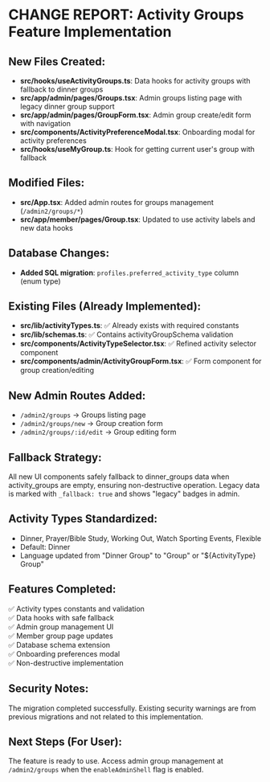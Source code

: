 # CHANGE REPORT: Activity Groups Feature Implementation

## New Files Created:
- **src/hooks/useActivityGroups.ts**: Data hooks for activity groups with fallback to dinner groups
- **src/app/admin/pages/Groups.tsx**: Admin groups listing page with legacy dinner group support
- **src/app/admin/pages/GroupForm.tsx**: Admin group create/edit form with navigation
- **src/components/ActivityPreferenceModal.tsx**: Onboarding modal for activity preferences
- **src/hooks/useMyGroup.ts**: Hook for getting current user's group with fallback

## Modified Files:
- **src/App.tsx**: Added admin routes for groups management (`/admin2/groups/*`)
- **src/app/member/pages/Group.tsx**: Updated to use activity labels and new data hooks

## Database Changes:
- **Added SQL migration**: `profiles.preferred_activity_type` column (enum type)

## Existing Files (Already Implemented):
- **src/lib/activityTypes.ts**: ✅ Already exists with required constants
- **src/lib/schemas.ts**: ✅ Contains activityGroupSchema validation  
- **src/components/ActivityTypeSelector.tsx**: ✅ Refined activity selector component
- **src/components/admin/ActivityGroupForm.tsx**: ✅ Form component for group creation/editing

## New Admin Routes Added:
- `/admin2/groups` → Groups listing page
- `/admin2/groups/new` → Group creation form
- `/admin2/groups/:id/edit` → Group editing form

## Fallback Strategy:
All new UI components safely fallback to dinner_groups data when activity_groups are empty, ensuring non-destructive operation. Legacy data is marked with `_fallback: true` and shows "legacy" badges in admin.

## Activity Types Standardized:
- Dinner, Prayer/Bible Study, Working Out, Watch Sporting Events, Flexible
- Default: Dinner
- Language updated from "Dinner Group" to "Group" or "${ActivityType} Group"

## Features Completed:
✅ Activity types constants and validation  
✅ Data hooks with safe fallback  
✅ Admin group management UI  
✅ Member group page updates  
✅ Database schema extension  
✅ Onboarding preferences modal  
✅ Non-destructive implementation  

## Security Notes:
The migration completed successfully. Existing security warnings are from previous migrations and not related to this implementation.

## Next Steps (For User):
The feature is ready to use. Access admin group management at `/admin2/groups` when the `enableAdminShell` flag is enabled.